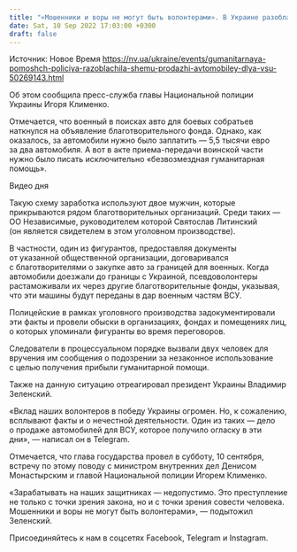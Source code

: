 ```yaml
---
title: "«Мошенники и воры не могут быть волонтерами». В Украине разоблачили схему продажи автомобилей, завезенных для ВСУ"
date: Sat, 10 Sep 2022 17:03:00 +0300
draft: false
---
```

Источник: Новое Время https://nv.ua/ukraine/events/gumanitarnaya-pomoshch-policiya-razoblachila-shemu-prodazhi-avtomobiley-dlya-vsu-50269143.html


Об этом сообщила пресс-служба главы Национальной полиции Украины Игоря Клименко.

Отмечается, что военный в поисках авто для боевых собратьев наткнулся на объявление благотворительного фонда. Однако, как оказалось, за автомобили нужно было заплатить — 5,5 тысячи евро за два автомобиля. А вот в акте приема-передачи воинской части нужно было писать исключительно «безвозмездная гуманитарная помощь».

 Видео дня   

Такую схему заработка используют двое мужчин, которые прикрываются рядом благотворительных организаций. Среди таких — ОО Независимые, руководителем которой Святослав Литинский (он является свидетелем в этом уголовном производстве).

В частности, один из фигурантов, предоставляя документы от указанной общественной организации, договаривался с благотворителями о закупке авто за границей для военных. Когда автомобили доезжали до границы с Украиной, псевдоволонтеры растаможивали их через другие благотворительные фонды, указывая, что эти машины будут переданы в дар военным частям ВСУ.

Полицейские в рамках уголовного производства задокументировали эти факты и провели обыски в организациях, фондах и помещениях лиц, о которых упоминали фигуранты во время переговоров.

Следователи в процессуальном порядке вызвали двух человек для вручения им сообщения о подозрении за незаконное использование с целью получения прибыли гуманитарной помощи.

Также на данную ситуацию отреагировал президент Украины Владимир Зеленский.

«Вклад наших волонтеров в победу Украины огромен. Но, к сожалению, всплывают факты и о нечестной деятельности. Один из таких — дело о продаже автомобилей для ВСУ, которое получило огласку в эти дни», — написал он в Telegram.

Отмечается, что глава государства провел в субботу, 10 сентября, встречу по этому поводу с министром внутренних дел Денисом Монастырским и главой Национальной полиции Игорем Клименко.

«Зарабатывать на наших защитниках — недопустимо. Это преступление не только с точки зрения закона, но и с точки зрения совести человека. Мошенники и воры не могут быть волонтерами», — подытожил Зеленский.

Присоединяйтесь к нам в соцсетях Facebook, Telegram и Instagram.
